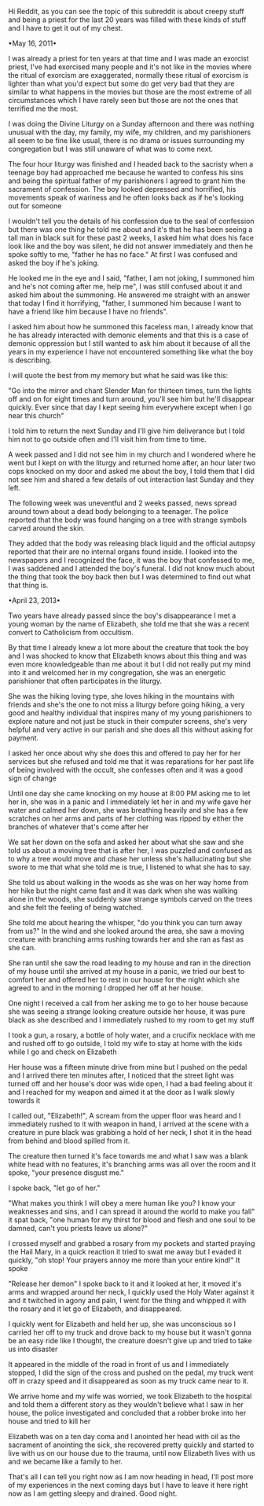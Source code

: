 Hi Reddit, as you can see the topic of this subreddit is about creepy stuff and being a priest for the last 20 years was filled with these kinds of stuff and I have to get it out of my chest.

•May 16, 2011•

I was already a priest for ten years at that time and I was made an exorcist priest, I've had exorcised many people and it's not like in the movies where the ritual of exorcism are exaggerated, normally these ritual of exorcism is lighter than what you'd expect but some do get very bad that they are similar to what happens in the movies but those are the most extreme of all circumstances which I have rarely seen but those are not the ones that terrified me the most.

I was doing the Divine Liturgy on a Sunday afternoon and there was nothing unusual with the day, my family, my wife, my children, and my parishioners all seem to be fine like usual, there is no drama or issues surrounding my congregation but I was still unaware of what was to come next.

The four hour liturgy was finished and I headed back to the sacristy when a teenage boy had approached me because he wanted to confess his sins and being the spiritual father of my parishioners I agreed to grant him the sacrament of confession. The boy looked depressed and horrified, his movements speak of wariness and he often looks back as if he's looking out for someone

I wouldn't tell you the details of his confession due to the seal of confession but there was one thing he told me about and it's that he has been seeing a tall man in black suit for these past 2 weeks, I asked him what does his face look like and the boy was silent, he did not answer immediately and then he spoke softly to me, "father he has no face." At first I was confused and asked the boy if he's joking.

He looked me in the eye and I said, "father, I am not joking, I summoned him and he's not coming after me, help me", I was still confused about it and asked him about the summoning. He answered me straight with an answer that today I find it horrifying, "father, I summoned him because I want to have a friend like him because I have no friends".


I asked him about how he summoned this faceless man, I already know that he has already interacted with demonic elements and that this is a case of demonic oppression but I still wanted to ask him about it because of all the years in my experience I have not encountered something like what the boy is describing.

I will quote the best from my memory but what he said was like this:

"Go into the mirror and chant Slender Man for thirteen times, turn the lights off and on for eight times and turn around, you'll see him but he'll disappear quickly. Ever since that day I kept seeing him everywhere except when I go near this church"

I told him to return the next Sunday and I'll give him deliverance but I told him not to go outside often and I'll visit him from time to time.

A week passed and I did not see him in my church and I wondered where he went but I kept on with the liturgy and returned home after, an hour later two cops knocked on my door and asked me about the boy, I told them that I did not see him and shared a few details of out interaction last Sunday and they left.

The following week was uneventful and 2 weeks passed, news spread around town about a dead body belonging to a teenager. The police reported that the body was found hanging on a tree with strange symbols carved around the skin.

They added that the body was releasing black liquid and the official autopsy reported that their are no internal organs found inside. I looked into the newspapers and I recognized the face, it was the boy that confessed to me, I was saddened and I attended the boy's funeral. I did not know much about the thing that took the boy back then but I was determined to find out what that thing is.

•April 23, 2013•

Two years have already passed since the boy's disappearance I met a young woman by the name of Elizabeth, she told me that she was a recent convert to Catholicism from occultism.

By that time I already knew a lot more about the creature that took the boy and I was shocked to know that Elizabeth knows about this thing and was even more knowledgeable than me about it but I did not really put my mind into it and welcomed her in my congregation, she was an energetic parishioner that often participates in the liturgy.

She was the hiking loving type, she loves hiking in the mountains with friends and she's the one to not miss a liturgy before going hiking, a very good and healthy individual that inspires many of my young parishioners to explore nature and not just be stuck in their computer screens, she's very helpful and very active in our parish and she does all this without asking for payment.

I asked her once about why she does this and offered to pay her for her services but she refused and told me that it was reparations for her past life of being involved with the occult, she confesses often and it was a good sign of change

Until one day she came knocking on my house at 8:00 PM asking me to let her in, she was in a panic and I immediately let her in and my wife gave her water and calmed her down, she was breathing heavily and she has a few scratches on her arms and parts of her clothing was ripped by either the branches of whatever that's come after her

We sat her down on the sofa and asked her about what she saw and she told us about a moving tree that is after her, I was puzzled and confused as to why a tree would move and chase her unless she's hallucinating but she swore to me that what she told me is true, I listened to what she has to say.

She told us about walking in the woods as she was on her way home from her hike but the night came fast and it was dark when she was walking alone in the woods, she suddenly saw strange symbols carved on the trees and she felt the feeling of being watched.

She told me about hearing the whisper, "do you think you can turn away from us?" In the wind and she looked around the area, she saw a moving creature with branching arms rushing towards her and she ran as fast as she can.

She ran until she saw the road leading to my house and ran in the direction of my house until she arrived at my house in a panic, we tried our best to comfort her and offered her to rest in our house for the night which she agreed to and in the morning I dropped her off at her house.

One night I received a call from her asking me to go to her house because she was seeing a strange looking creature outside her house, it was pure black as she described and I immediately rushed to my room to get my stuff

I took a gun, a rosary, a bottle of holy water, and a crucifix necklace with me and rushed off to go outside, I told my wife to stay at home with the kids while I go and check on Elizabeth

Her house was a fifteen minute drive from mine but I pushed on the pedal and I arrived there ten minutes after, I noticed that the street light was turned off and her house's door was wide open, I had a bad feeling about it and I reached for my weapon and aimed it at the door as I walk slowly towards it

I called out, "Elizabeth!", A scream from the upper floor was heard and I immediately rushed to it with weapon in hand, I arrived at the scene with a creature in pure black was grabbing a hold of her neck, I shot it in the head from behind and blood spilled from it.

The creature then turned it's face towards me and what I saw was a blank white head with no features, it's branching arms was all over the room and it spoke, "your presence disgust me."

I spoke back, "let go of her."

"What makes you think I will obey a mere human like you? I know your weaknesses and sins, and I can spread it around the world to make you fall" it spat back, "one human for my thirst for blood and flesh and one soul to be damned, can't you priests leave us alone?"

I crossed myself and grabbed a rosary from my pockets and started praying the Hail Mary, in a quick reaction it tried to swat me away but I evaded it quickly, "oh stop! Your prayers annoy me more than your entire kind!" It spoke

"Release her demon" I spoke back to it and it looked at her, it moved it's arms and wrapped around her neck, I quickly used the Holy Water against it and it twitched in agony and pain, I went for the thing and whipped it with the rosary and it let go of Elizabeth, and disappeared.

I quickly went for Elizabeth and held her up, she was unconscious so I carried her off to my truck and drove back to my house but it wasn't gonna be an easy ride like I thought, the creature doesn't give up and tried to take us into disaster

It appeared in the middle of the road in front of us and I immediately stopped, I did the sign of the cross and pushed on the pedal, my truck went off in crazy speed and it disappeared as soon as my truck came near to it.

We arrive home and my wife was worried, we took Elizabeth to the hospital and told them a different story as they wouldn't believe what I saw in her house, the police investigated and concluded that a robber broke into her house and tried to kill her

Elizabeth was on a ten day coma and I anointed her head with oil as the sacrament of anointing the sick, she recovered pretty quickly and started to live with us on our house due to the trauma, until now Elizabeth lives with us and we became like a family to her.

That's all I can tell you right now as I am now heading in head, I'll post more of my experiences in the next coming days but I have to leave it here right now as I am getting sleepy and drained. Good night.